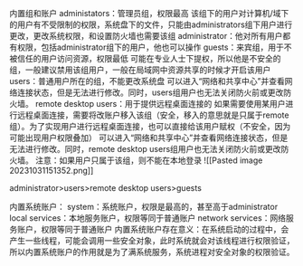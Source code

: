 内置组和账户
administators：管理员组，权限最高
该组下的用户对计算机/域下的用户有不受限制的权限，系统盘下的文件，只能由administrators组下用户进行更改，更改系统权限，和设置防火墙也需要该组
		administrator：他对所有用户都有权限，包括administrator组下的用户，他也可以操作
guests：来宾组，用于不被信任的用户访问资源，权限最低
		可能在专业人士下提权，所以他是不安全的组，一般建议禁用该组用户，一般在局域网中资源共享的时候才开启该用户
users：普通用户所在的组，不能更改系统盘
		可以进入“网络和共享中心”并查看网络连接状态，但是无法进行修改。同时，users组用户也无法关闭防火前或更改防火墙。
remote desktop   users：用于提供远程桌面连接的
		如果需要使用某用户进行远程桌面连接，需要将改账户移入该组（安全，移入的意思就是只属于remote组）。为了实现用户进行远程桌面连接，也可以直接给该用户赋权（不安全，因为可能出现用户权限叠加）
		可以进入“网络和共享中心”并查看网络连接状态，但是无法进行修改。同时，remote desktop users组用户也无法关闭防火前或更改防火墙。
		注意：如果用户只属于该组，则不能在本地登录
	![[Pasted image 20231031151352.png]]


administrator>users>remote desktop users>guests

内置系统账户：
	system：系统账户，权限是最高的，甚至高于administrator
	local services：本地服务账户，权限等同于普通账户
	network services：网络服务账户，权限等同于普通账户
	内置系统账户存在意义：在系统启动的过程中，会产生一些线程，可能会调用一些安全对象，此时系统就会对该线程进行权限验证，所以内置系统账户的作用就是为了满系统服务，系统进程对安全对象的权限验证。
